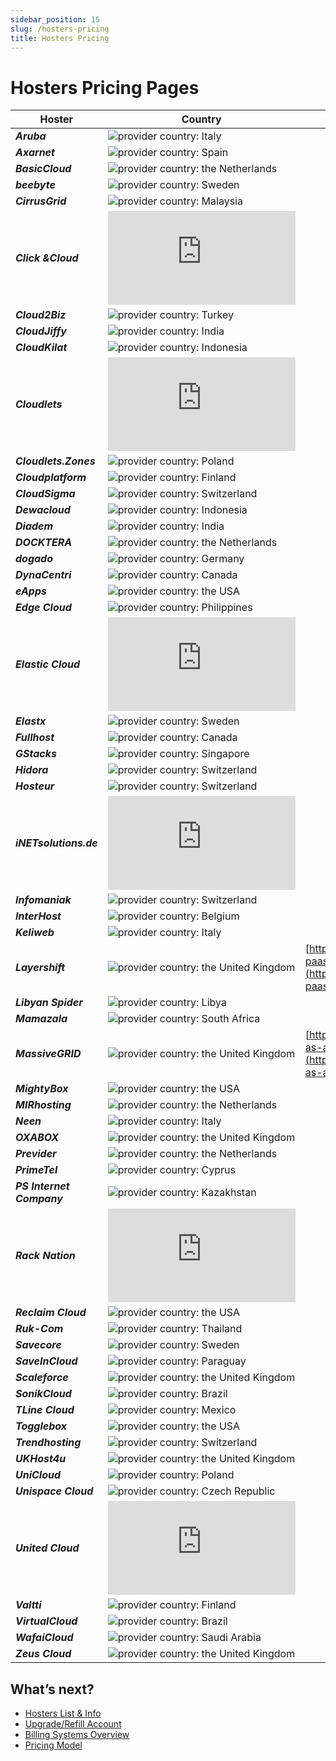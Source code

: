 ```yaml
---
sidebar_position: 15
slug: /hosters-pricing
title: Hosters Pricing
---
```

# Hosters Pricing Pages

Hoster | Country | Pricing Page  
---|---|---  
_**Aruba**_ | ![provider country: Italy](<https://www.arubacloud.com/jelastic-cloud-paas/jelastic-cloud.aspx>) 
_**Axarnet**_ | ![provider country: Spain](<https://www.axarnet.es/jelastic>)
_**BasicCloud**_ | ![provider country: the Netherlands](<https://www.basiccloud.nl/paas-to-please/pricing-calculator/>) 
_**beebyte**_ | ![provider country: Sweden](<https://www.beebyte.se/platform-as-a-service-paas/>)
_**CirrusGrid**_ | ![provider country: Malaysia](<https://www.qloud.my/cirrusgrid/>)
_**Click &Cloud**_ | ![provider country: France](<http://www.clicketcloud.com/tarif.html>)
_**Cloud2Biz**_ | ![provider country: Turkey](<https://premierdc.com.tr/cloud2biz-bizpaas>)
_**CloudJiffy**_ | ![provider country: India](<https://www.cloudjiffy.com/>)
_**CloudKilat**_ | ![provider country: Indonesia](<https://www.kilatiron.com/>)
_**Cloudlets**_ | ![provider country: Australia](<https://cloudlets.com.au/pricing.html>)
_**Cloudlets.Zones**_ | ![provider country: Poland](<https://cloudlets.zone/>)
_**Cloudplatform**_ | ![provider country: Finland](<https://www.cloudplatform.fi/hinnat/>)
_**CloudSigma**_ | ![provider country: Switzerland](<https://www.cloudsigma.com/platform-as-a-service/>)
_**Dewacloud**_ | ![provider country: Indonesia](<https://www.dewacloud.com/>)
_**Diadem**_ | ![provider country: India](<https://diadem.in/jelastic-paas-india/>)
_**DOCKTERA**_ | ![provider country: the Netherlands](<https://www.docktera.com/platforms/jelastic-paas/pay-as-you-use-pricing/>)  
_**dogado**_ | ![provider country: Germany](<https://www.dogado.de/cloud-hosting/>)
_**DynaCentri**_ | ![provider country: Canada](<https://dynacentri.com/>)  
_**eApps**_ | ![provider country: the USA](<http://paas.eapps.com/>)  
_**Edge Cloud**_ | ![provider country: Philippines](<https://www.edgecloud.com.ph/platform-as-a-service/>)
_**Elastic Cloud**_ | ![provider country: Uruguay](<https://minubeantel.uy/index.php?NAME_PATH=Elastic_Cloud>)
_**Elastx**_ | ![provider country: Sweden](<http://elastx.com/start/easy-java-hosting/pricing-model>)
_**Fullhost**_ | ![provider country: Canada](<https://www.fullhost.com/cloud-paas/>)
_**GStacks**_ | ![provider country: Singapore](<https://www.gstacks.com/>)  
_**Hidora**_ | ![provider country: Switzerland](<https://hidora.io/>)  
_**Hosteur**_ | ![provider country: Switzerland](<https://ragnarok.hosteur.com/>) 
_**iNETsolutions.de**_ | ![provider country: Germany](<https://promo.web.inetsolutions.cloud/index_price.html>) 
_**Infomaniak**_ | ![provider country: Switzerland](<https://www.infomaniak.com/en/jelastic>)
_**InterHost**_ | ![provider country: Belgium](<https://www.interhostsolutions.be/hosting/cloud-hosting/>)
_**Keliweb**_ | ![provider country: Italy](<https://cloud.keliweb.it/en/cloud-applications/>)
_**Layershift**_ | ![provider country: the United Kingdom](#) | [http://www.layershift.com/hosting/jelastic-paas#pricing>](<http://www.layershift.com/hosting/jelastic-paas%23pricing>)  
_**Libyan Spider**_ | ![provider country: Libya](<https://libyanspider.com/hosting/jelastic-paas/>)
_**Mamazala**_ | ![provider country: South Africa](<https://mamazala.com/>)  
_**MassiveGRID**_ | ![provider country: the United Kingdom](#) | [https://www.massivegrid.com/platform-as-a-service](<https://www.massivegrid.com/platform-as-a-service/>)  
_**MightyBox**_ | ![provider country: the USA](<https://mightybox.io/pricing/>)  
_**MIRhosting**_ | ![provider country: the Netherlands](<https://mirhosting.com/cloud>)
_**Neen**_ | ![provider country: Italy](<http://www.neen.com/it/jelastic-paas>)
_**OXABOX**_ | ![provider country: the United Kingdom](<https://www.oxabox.com/cloud-solution/>)  
_**Previder**_ | ![provider country: the Netherlands](<https://www.previder.com/nl/cloud/paas>)
_**PrimeTel**_ | ![provider country: Cyprus](<https://primetel.com.cy/cloud-services>)
_**PS Internet Company**_ | ![provider country: Kazakhstan](<http://dnr.kz/jelastic/price>)
_**Rack Nation**_ | ![provider country: Costa Rica](<https://www.racknation.cr/paas-jelastic-racknationcloud.php>)
_**Reclaim Cloud**_ | ![provider country: the USA](<https://reclaim.cloud/pricing/>)
_**Ruk-Com**_ | ![provider country: Thailand](<https://hostings.ruk-com.in.th/>)
_**Savecore**_ | ![provider country: Sweden](<https://savecore.se/future-operations/paas/priser-paas/>)
_**SaveInCloud**_ | ![provider country: Paraguay](<https://saveincloud.com/pt/preco-cloud/>)
_**Scaleforce**_ | ![provider country: the United Kingdom](<https://www.scaleforce.net/pricing/>)
_**SonikCloud**_ | ![provider country: Brazil](<https://www.sonik.cloud/>)  
_**TLine Cloud**_ | ![provider country: Mexico](<https://point.tline.com/paas>)
_**Togglebox**_ | ![provider country: the USA](<https://www.togglebox.com/paas/>)
_**Trendhosting**_ | ![provider country: Switzerland](<https://www.trendhosting.ch/home/>)
_**UKHost4u**_ | ![provider country: the United Kingdom](<https://www.ukhost4u.com/cloud-solutions/>)
_**UniCloud**_ | ![provider country: Poland](<http://unicloud.pl/cennik/>)  
_**Unispace Cloud**_ | ![provider country: Czech Republic](<https://unispace.cloud/pricing/>)
_**United Cloud**_ | ![provider country: Germany](<https://www.united-cloud.com/produkte/jelastic-paas-fuer-entwickler.html>)
_**Valtti**_ | ![provider country: Finland](<https://www.virtuozzo.com/application-platform-partners/valtti/>)
_**VirtualCloud**_ | ![provider country: Brazil](<https://www.virtualcloud.com.br/elastic/>)
_**WafaiCloud**_ | ![provider country: Saudi Arabia](<https://wafaicloud.com/>)
_**Zeus Cloud**_ | ![provider country: the United Kingdom](<https://www.zeuscloud.co.uk/enterprise-cloud/paas-pricing-calculator>)

## What’s next?

* [Hosters List & Info](https://docs.dewacloud.com/docs/paas-hosting-providers/)
* [Upgrade/Refill Account](https://docs.dewacloud.com/docs/upgrade-refill-account/)
* [Billing Systems Overview](https://docs.dewacloud.com/docs/billing-system/)
* [Pricing Model](https://docs.dewacloud.com/docs/pricing-model/)